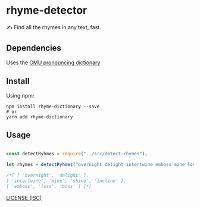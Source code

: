 # rhyme-detector

✍️ Find all the rhymes in any text, fast.

## Dependencies

Uses the [CMU pronouncing dictionary](https://www.npmjs.com/package/cmu-pronouncing-dictionary)

## Install

Using npm:

```console
npm install rhyme-dictionary --save
# or
yarn add rhyme-dictionary
```

## Usage

```js

const detectRyhmes = require("../src/detect-rhymes");

let rhymes = detectRyhmes("overnight delight intertwine emboss mine loss shine boss refine incline");

/*[ [ 'overnight', 'delight' ],
[ 'intertwine', 'mine', 'shine', 'incline' ],
[ 'emboss', 'loss', 'boss' ] ]*/

```

[LICENSE (ISC)](/LICENSE)
